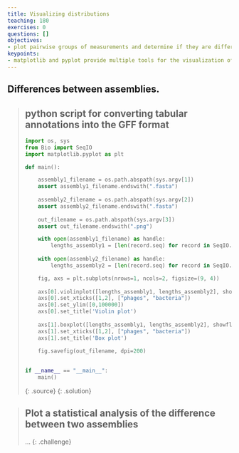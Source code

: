 ```yaml
---
title: Visualizing distributions
teaching: 180
exercises: 0
questions: []
objectives:
- plot pairwise groups of measurements and determine if they are different
keypoints:
- matplotlib and pyplot provide multiple tools for the visualization of data points
---
```


## Differences between assemblies.

> ## python script for converting tabular annotations into the GFF format
> ```python
> import os, sys
> from Bio import SeqIO
> import matplotlib.pyplot as plt
> 
> def main():
> 
>     assembly1_filename = os.path.abspath(sys.argv[1])
>     assert assembly1_filename.endswith(".fasta")
>     
>     assembly2_filename = os.path.abspath(sys.argv[2])
>     assert assembly2_filename.endswith(".fasta")
>     
>     out_filename = os.path.abspath(sys.argv[3])
>     assert out_filename.endswith(".png")
> 
>     with open(assembly1_filename) as handle:
>         lengths_assembly1 = [len(record.seq) for record in SeqIO.parse(handle, "fasta")]
>         
>     with open(assembly2_filename) as handle:
>         lengths_assembly2 = [len(record.seq) for record in SeqIO.parse(handle, "fasta")]
> 
>     fig, axs = plt.subplots(nrows=1, ncols=2, figsize=(9, 4))
>     
>     axs[0].violinplot([lengths_assembly1, lengths_assembly2], showextrema=False)
>     axs[0].set_xticks([1,2], ["phages", "bacteria"])
>     axs[0].set_ylim([0,100000])
>     axs[0].set_title('Violin plot')
>     
>     axs[1].boxplot([lengths_assembly1, lengths_assembly2], showfliers=False)
>     axs[1].set_xticks([1,2], ["phages", "bacteria"])
>     axs[1].set_title('Box plot')
>     
>     fig.savefig(out_filename, dpi=200)
>     
> 
> if __name__ == "__main__":
>     main()
>```
> {: .source}
{: .solution}



> ## Plot a statistical analysis of the difference between two assemblies
> ...
{: .challenge}
